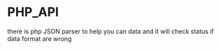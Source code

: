 # PHP_API
there is php JSON parser to help you can data and it will check status if data format are wrong
